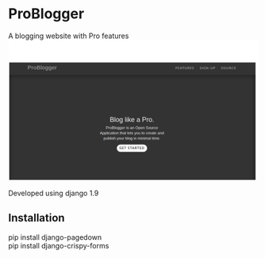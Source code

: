 # ProBlogger
A blogging website with Pro features
![Alt text](https://github.com/TejasBhitle/ProBlogger/blob/master/problogger.png "Home")

Developed using django 1.9

## Installation
pip install django-pagedown <br>
pip install django-crispy-forms <br>
